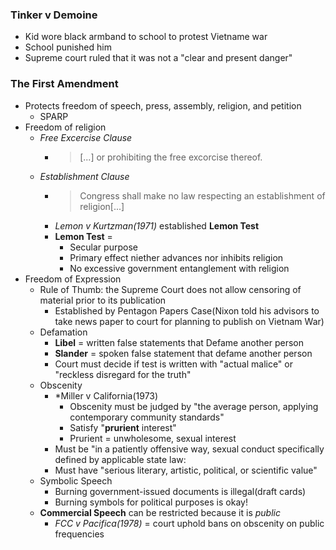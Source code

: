 ### Tinker v Demoine
- Kid wore black armband to school to protest Vietname war
- School punished him
- Supreme court ruled that it was not a "clear and present danger"

### The First Amendment
- Protects freedom of speech, press, assembly, religion, and petition
    * SPARP
- Freedom of religion
    * *Free Excercise Clause*
        + > [...] or prohibiting the free excorcise thereof.
    * *Establishment Clause*
        + > Congress shall make no law respecting an establishment of religion[...]
        + *Lemon v Kurtzman(1971)* established **Lemon Test**
        + **Lemon Test** =
            - Secular purpose
            - Primary effect niether advances nor inhibits religion
            - No excessive government entanglement with religion
- Freedom of Expression
    * Rule of Thumb: the Supreme Court does not allow censoring of material prior to its publication
        + Established by Pentagon Papers Case(Nixon told his advisors to take news paper to court for planning to publish on Vietnam War)
    * Defamation
        + **Libel** = written false statements that Defame another person
        + **Slander** = spoken false statement that defame another person
        + Court must decide if test is written with "actual malice" or "reckless disregard for the truth"
    * Obscenity
        + *Miller v California(1973)
            - Obscenity must be judged by "the average person, applying contemporary community standards"
            - Satisfy "**prurient** interest"
            - Prurient = unwholesome, sexual interest
        + Must be "in a patiently offensive way, sexual conduct specifically defined by applicable state law:
        + Must have "serious literary, artistic, political, or scientific value"
    * Symbolic Speech
        + Burning government-issued documents is illegal(draft cards)
        + Burning symbols for political purposes is okay!
    * **Commercial Speech** can be restricted because it is *public*
        + *FCC v Pacifica(1978)* = court uphold bans on obscenity on public frequencies
